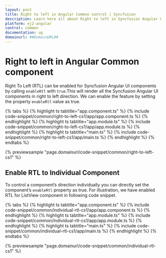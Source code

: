 ```yaml
---
layout: post
title: Right to left in Angular Common control | Syncfusion
description: Learn here all about Right to left in Syncfusion Angular Common control of Syncfusion Essential JS 2 and more.
platform: ej2-angular
control: common
documentation: ug
domainurl: ##DomainURL##
---
```


# Right to left in Angular Common component

Right To Left (RTL) can be enabled for Syncfusion Angular UI components by calling `enableRtl` with
`true`.This will render all the Syncfusion Angular UI components in right to left direction. We can enable the feature by setting the property `enableRtl`
value as true.

{% tabs %}
{% highlight ts tabtitle="app.component.ts" %}
{% include code-snippet/common/right-to-left-cs1/app/app.component.ts %}
{% endhighlight %}
{% highlight ts tabtitle="app.module.ts" %}
{% include code-snippet/common/right-to-left-cs1/app/app.module.ts %}
{% endhighlight %}
{% highlight ts tabtitle="main.ts" %}
{% include code-snippet/common/right-to-left-cs1/app/main.ts %}
{% endhighlight %}
{% endtabs %}
  
{% previewsample "page.domainurl/code-snippet/common/right-to-left-cs1" %}

## Enable RTL to Individual Component

To control a component’s direction individually you can directly set the component’s `enableRtl`
property as true. For illustration, we have enabled RTL for ListView component in following code snippet.

{% tabs %}
{% highlight ts tabtitle="app.component.ts" %}
{% include code-snippet/common/individual-rtl-cs1/app/app.component.ts %}
{% endhighlight %}
{% highlight ts tabtitle="app.module.ts" %}
{% include code-snippet/common/individual-rtl-cs1/app/app.module.ts %}
{% endhighlight %}
{% highlight ts tabtitle="main.ts" %}
{% include code-snippet/common/individual-rtl-cs1/app/main.ts %}
{% endhighlight %}
{% endtabs %}
  
{% previewsample "page.domainurl/code-snippet/common/individual-rtl-cs1" %}